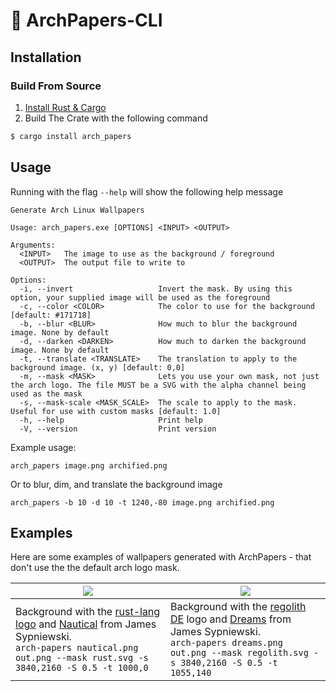 # 🚀 ArchPapers-CLI

## Installation

### Build From Source

1. [Install Rust & Cargo](https://rustup.rs)
2. Build The Crate with the following command

```bash
$ cargo install arch_papers
```

## Usage

Running with the flag `--help` will show the following help message

```
Generate Arch Linux Wallpapers

Usage: arch_papers.exe [OPTIONS] <INPUT> <OUTPUT>

Arguments:
  <INPUT>   The image to use as the background / foreground
  <OUTPUT>  The output file to write to

Options:
  -i, --invert                   Invert the mask. By using this option, your supplied image will be used as the foreground
  -c, --color <COLOR>            The color to use for the background [default: #171718]
  -b, --blur <BLUR>              How much to blur the background image. None by default
  -d, --darken <DARKEN>          How much to darken the background image. None by default
  -t, --translate <TRANSLATE>    The translation to apply to the background image. (x, y) [default: 0,0]
  -m, --mask <MASK>              Lets you use your own mask, not just the arch logo. The file MUST be a SVG with the alpha channel being used as the mask
  -s, --mask-scale <MASK_SCALE>  The scale to apply to the mask. Useful for use with custom masks [default: 1.0]
  -h, --help                     Print help
  -V, --version                  Print version
```

Example usage:

```
arch_papers image.png archified.png
```

Or to blur, dim, and translate the background image

```
arch_papers -b 10 -d 10 -t 1240,-80 image.png archified.png
```

## Examples

Here are some examples of wallpapers generated with ArchPapers - that don't use the the default arch logo mask.

| <img src="https://github.com/Basicprogrammer10/ArchPapers/assets/50306817/7b4211ba-cede-4fcb-b5a6-ee42c62ee745" />                                                                                                                                                | <img src="https://github.com/Basicprogrammer10/ArchPapers/assets/50306817/8373d8eb-d4af-4403-80b8-d5861214cdf7" />                                                                                                                                                    |
| ----------------------------------------------------------------------------------------------------------------------------------------------------------------------------------------------------------------------------------------------------------------- | --------------------------------------------------------------------------------------------------------------------------------------------------------------------------------------------------------------------------------------------------------------------- |
| Background with the [rust-lang logo](https://www.rust-lang.org) and [Nautical](https://www.reddit.com/r/wallpapers/comments/tkhpx9/nautical_3840x2160) from James Sypniewski.<br>`arch-papers nautical.png out.png --mask rust.svg -s 3840,2160 -S 0.5 -t 1000,0` | Background with the [regolith DE](https://regolith-desktop.com) logo and [Dreams](https://www.reddit.com/r/wallpaper/comments/m7x6a4/dreams_3440x1440) from James Sypniewski.<br>`arch-papers dreams.png out.png --mask regolith.svg -s 3840,2160 -S 0.5 -t 1055,140` |
